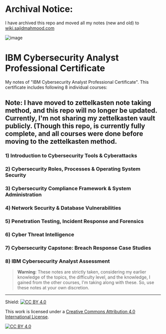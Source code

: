 # **Archival Notice:**

I have archived this repo and moved all my notes (new and old) to [wiki.sajidmahmood.com](https://wiki.sajidmahmood.com)

![image](https://github.com/user-attachments/assets/49ede395-d2f6-432d-89b7-fc3de4806023)

# IBM Cybersecurity Analyst Professional Certificate
My notes of "IBM Cybersecurity Analyst Professional Certificate". This certificate includes following 8 individual courses:

## **Note:** I have moved to zettelkasten note taking method, and this repo will no longer be updated. Currently, I'm not sharing my zettelkasten vault publicly. (Though this repo, is currently fully complete, and all courses were done before moving to the zettelkasten method.

### 1) Introduction to Cybersecurity Tools & Cyberattacks

### 2) Cybersecurity Roles, Processes & Operating System Security

### 3) Cybersecurity Compliance Framework & System Administration

### 4) Network Security & Database Vulnerabilities

### 5) Penetration Testing, Incident Response and Forensics

### 6) Cyber Threat Intelligence

### 7) Cybersecurity Capstone: Breach Response Case Studies

### 8) IBM Cybersecurity Analyst Assessment


> **Warning**: These notes are strictly taken, considering my earlier knowledge of the topics, the difficulty level, and the knowledge, I gained from the other courses, I'm taking along with these. So, use these notes at your own discretion.

---

Shield: [![CC BY 4.0][cc-by-shield]][cc-by]

This work is licensed under a
[Creative Commons Attribution 4.0 International License][cc-by].

[![CC BY 4.0][cc-by-image]][cc-by]

[cc-by]: http://creativecommons.org/licenses/by/4.0/
[cc-by-image]: https://i.creativecommons.org/l/by/4.0/88x31.png
[cc-by-shield]: https://img.shields.io/badge/License-CC%20BY%204.0-lightgrey.svg
